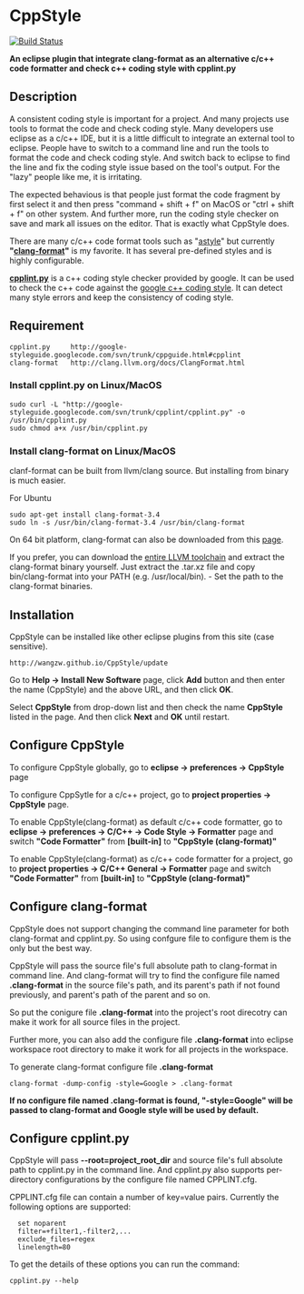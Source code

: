 CppStyle
========================
[![Build Status](https://travis-ci.org/wangzw/CppStyle.svg?branch=master)](https://travis-ci.org/wangzw/CppStyle)

**An eclipse plugin that integrate clang-format as an alternative c/c++ code formatter and check c++ coding style with cpplint.py**

## Description
A consistent coding style is important for a project. And many projects use tools to format the code and check coding style. Many developers use eclipse as a c/c++ IDE, but it is a little difficult to integrate an external tool to eclipse. People have to switch to a command line and run the tools to format the code and check coding style. And switch back to eclipse to find the line and fix the coding style issue based on the tool's output. For the "lazy" people like me, it is irritating. 

The expected behavious is that people just format the code fragment by first select it and then press "command + shift + f" on MacOS or "ctrl + shift + f" on other system. And further more, run the coding style checker on save and mark all issues on the editor. That is exactly what CppStyle does.

There are many c/c++ code format tools such as "[astyle](http://astyle.sourceforge.net/)" but currently **"[clang-format](http://clang.llvm.org/docs/ClangFormat.html)"** is my favorite. It has several pre-defined styles and is highly configurable.

**[cpplint.py](http://google-styleguide.googlecode.com/svn/trunk/cppguide.html#cpplint)** is a c++ coding style checker provided by google. It can be used to check the c++ code against the [google c++ coding style](http://google-styleguide.googlecode.com/svn/trunk/cppguide.html). It can detect many style errors and keep the consistency of coding style.

## Requirement
    cpplint.py     http://google-styleguide.googlecode.com/svn/trunk/cppguide.html#cpplint
    clang-format   http://clang.llvm.org/docs/ClangFormat.html

### Install cpplint.py on Linux/MacOS

    sudo curl -L "http://google-styleguide.googlecode.com/svn/trunk/cpplint/cpplint.py" -o /usr/bin/cpplint.py
    sudo chmod a+x /usr/bin/cpplint.py

### Install clang-format on Linux/MacOS
clanf-format can be built from llvm/clang source. But installing from binary is much easier.

For Ubuntu

    sudo apt-get install clang-format-3.4
    sudo ln -s /usr/bin/clang-format-3.4 /usr/bin/clang-format

On 64 bit platform, clang-format can also be downloaded from this [page](https://sublime.wbond.net/packages/Clang%20Format).

If you prefer, you can download the [entire LLVM toolchain](http://llvm.org/releases/download.html) and extract the clang-format binary yourself. Just extract the .tar.xz file and copy bin/clang-format into your PATH (e.g. /usr/local/bin). - Set the path to the clang-format binaries. 

## Installation

CppStyle can be installed like other eclipse plugins from this site (case sensitive).

    http://wangzw.github.io/CppStyle/update

Go to **Help -> Install New Software** page, click **Add** button and then enter the name (CppStyle) and the above URL, and then click **OK**.

Select **CppStyle** from drop-down list and then check the name **CppStyle** listed in the page. And then click **Next** and **OK** until restart.


## Configure CppStyle

To configure CppStyle globally, go to **eclipse -> preferences -> CppStyle** page

To configure CppSytle for a c/c++ project, go to **project properties -> CppStyle** page.

To enable CppStyle(clang-format) as default c/c++ code formatter, go to **eclipse ->  preferences -> C/C++ -> Code Style -> Formatter** page and switch **"Code Formatter"** from **[built-in]** to **"CppStyle (clang-format)"**

To enable CppStyle(clang-format) as c/c++ code formatter for a project, go to **project properties -> C/C++ General -> Formatter** page and switch **"Code Formatter"** from **[built-in]** to **"CppStyle (clang-format)"**

## Configure clang-format

CppStyle does not support changing the command line parameter for both clang-format and cpplint.py. So using confgure file to configure them is the only but the best way.

CppStyle will pass the source file's full absolute path to clang-format in command line. And clang-format will try to find the configure file named **.clang-format** in the source file's path, and its parent's path if not found previously, and parent's path of the parent and so on.

So put the conigure file **.clang-format** into the project's root direcotry can make it work for all source files in the project.

Further more, you can also add the configure file **.clang-format** into eclipse workspace root directory to make it work for all projects in the workspace.

To generate clang-format configure file **.clang-format**

    clang-format -dump-config -style=Google > .clang-format

**If no configure file named .clang-format is found, "-style=Google" will be passed to clang-format and Google style will be used by default.**

## Configure cpplint.py

CppStyle will pass **--root=project_root_dir** and source file's full absolute path to cpplint.py in the command line. And cpplint.py also supports per-directory configurations by the configure file named CPPLINT.cfg.

CPPLINT.cfg file can contain a number of key=value pairs.
    Currently the following options are supported:

      set noparent
      filter=+filter1,-filter2,...
      exclude_files=regex
      linelength=80

To get the details of these options you can run the command:

    cpplint.py --help

